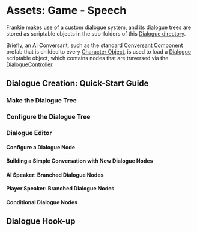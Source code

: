 # Assets:  Game - Speech

Frankie makes use of a custom dialogue system, and its dialogue trees are stored as scriptable objects in the sub-folders of this [Dialogue directory](./).

Briefly, an AI Conversant, such as the standard [Conversant Component](./ConversantComponent.prefab) prefab that is childed to every [Character Object](../CharacterObjects/), is used to load a [Dialogue](./) scriptable object, which contains nodes that are traversed via the [DialogueController](../Controllers/README.md#dialoguecontroller).

## Dialogue Creation:  Quick-Start Guide

### Make the Dialogue Tree

### Configure the Dialogue Tree

### Dialogue Editor

#### Configure a Dialogue Node

#### Building a Simple Conversation with New Dialogue Nodes

#### AI Speaker:  Branched Dialogue Nodes

#### Player Speaker:  Branched Dialogue Nodes

#### Conditional Dialogue Nodes

## Dialogue Hook-up


